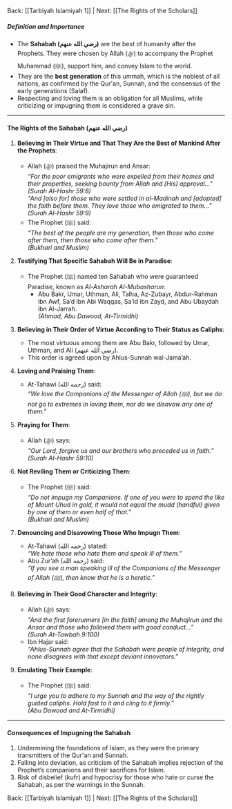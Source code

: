 Back: [[Tarbiyah Islamiyah 1]] | Next: [[The Rights of the Scholars]]

##### **Definition and Importance**  
- The **Sahabah (رضي الله عنهم)** are the best of humanity after the Prophets. They were chosen by Allah (ﷻ) to accompany the Prophet Muhammad (ﷺ), support him, and convey Islam to the world.  
- They are the **best generation** of this ummah, which is the noblest of all nations, as confirmed by the Qur'an, Sunnah, and the consensus of the early generations (Salaf).  
- Respecting and loving them is an obligation for all Muslims, while criticizing or impugning them is considered a grave sin.

---

#### **The Rights of the Sahabah (رضي الله عنهم)**  
1. **Believing in Their Virtue and That They Are the Best of Mankind After the Prophets**:  
   - Allah (ﷻ) praised the Muhajirun and Ansar:  
     *“For the poor emigrants who were expelled from their homes and their properties, seeking bounty from Allah and [His] approval...”*  
     *(Surah Al-Hashr 59:8)*  
     *“And [also for] those who were settled in al-Madinah and [adopted] the faith before them. They love those who emigrated to them...”*  
     *(Surah Al-Hashr 59:9)*  
   - The Prophet (ﷺ) said:  
     *“The best of the people are my generation, then those who come after them, then those who come after them.”*  
     *(Bukhari and Muslim)*  

2. **Testifying That Specific Sahabah Will Be in Paradise**:  
   - The Prophet (ﷺ) named ten Sahabah who were guaranteed Paradise, known as *Al-Asharah Al-Mubasharun*:  
     - Abu Bakr, Umar, Uthman, Ali, Talha, Az-Zubayr, Abdur-Rahman ibn Awf, Sa’d ibn Abi Waqqas, Sa’id ibn Zayd, and Abu Ubaydah ibn Al-Jarrah.  
     *(Ahmad, Abu Dawood, At-Tirmidhi)*  

3. **Believing in Their Order of Virtue According to Their Status as Caliphs**:  
   - The most virtuous among them are Abu Bakr, followed by Umar, Uthman, and Ali (رضي الله عنهم).  
   - This order is agreed upon by Ahlus-Sunnah wal-Jama’ah.  

4. **Loving and Praising Them**:  
   - At-Tahawi (رحمه الله) said:  
     *“We love the Companions of the Messenger of Allah (ﷺ), but we do not go to extremes in loving them, nor do we disavow any one of them.”*  

5. **Praying for Them**:  
   - Allah (ﷻ) says:  
     *“Our Lord, forgive us and our brothers who preceded us in faith.”*  
     *(Surah Al-Hashr 59:10)*  

6. **Not Reviling Them or Criticizing Them**:  
   - The Prophet (ﷺ) said:  
     *“Do not impugn my Companions. If one of you were to spend the like of Mount Uhud in gold, it would not equal the mudd (handful) given by one of them or even half of that.”*  
     *(Bukhari and Muslim)*  

7. **Denouncing and Disavowing Those Who Impugn Them**:  
   - At-Tahawi (رحمه الله) stated:  
     *“We hate those who hate them and speak ill of them.”*  
   - Abu Zur’ah (رحمه الله) said:  
     *“If you see a man speaking ill of the Companions of the Messenger of Allah (ﷺ), then know that he is a heretic.”*  

8. **Believing in Their Good Character and Integrity**:  
   - Allah (ﷻ) says:  
     *“And the first forerunners [in the faith] among the Muhajirun and the Ansar and those who followed them with good conduct...”*  
     *(Surah At-Tawbah 9:100)*  
   - Ibn Hajar said:  
     *“Ahlus-Sunnah agree that the Sahabah were people of integrity, and none disagrees with that except deviant innovators.”*  

9. **Emulating Their Example**:  
   - The Prophet (ﷺ) said:  
     *“I urge you to adhere to my Sunnah and the way of the rightly guided caliphs. Hold fast to it and cling to it firmly.”*  
     *(Abu Dawood and At-Tirmidhi)*  

---

#### **Consequences of Impugning the Sahabah**  
1. Undermining the foundations of Islam, as they were the primary transmitters of the Qur'an and Sunnah.  
2. Falling into deviation, as criticism of the Sahabah implies rejection of the Prophet’s companions and their sacrifices for Islam.  
3. Risk of disbelief (kufr) and hypocrisy for those who hate or curse the Sahabah, as per the warnings in the Sunnah.  


Back: [[Tarbiyah Islamiyah 1]] | Next: [[The Rights of the Scholars]]